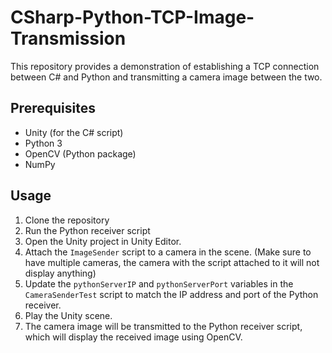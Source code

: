 # CSharp-Python-TCP-Image-Transmission

This repository provides a demonstration of establishing a TCP connection between C# and Python and transmitting a camera image between the two.

## Prerequisites

- Unity (for the C# script)
- Python 3
- OpenCV (Python package)
- NumPy

## Usage

1. Clone the repository
2. Run the Python receiver script
3. Open the Unity project in Unity Editor.
4. Attach the `ImageSender` script to a camera in the scene. (Make sure to have multiple cameras, the camera with the script attached to it will not display anything)
5. Update the `pythonServerIP` and `pythonServerPort` variables in the `CameraSenderTest` script to match the IP address and port of the Python receiver.
6. Play the Unity scene.
7. The camera image will be transmitted to the Python receiver script, which will display the received image using OpenCV.

